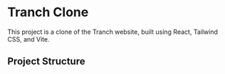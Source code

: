 # Tranch Clone

This project is a clone of the Tranch website, built using React, Tailwind CSS, and Vite.

## Project Structure